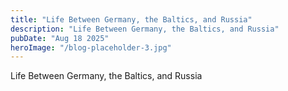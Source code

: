 ```yaml
---
title: "Life Between Germany, the Baltics, and Russia"
description: "Life Between Germany, the Baltics, and Russia"
pubDate: "Aug 18 2025"
heroImage: "/blog-placeholder-3.jpg"
---
```


Life Between Germany, the Baltics, and Russia